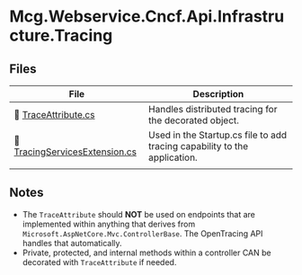 # Mcg.Webservice.Cncf.Api.Infrastructure.Tracing

## Files

| **File**                                                                      | **Description**                                                           |
| ----------------------------------------------------------------------------- | ------------------------------------------------------------------------- |
| :page_facing_up: [TraceAttribute.cs](./TraceAttribute.cs)                     | Handles distributed tracing for the decorated object.                     |
| :page_facing_up: [TracingServicesExtension.cs](./TracingServicesExtension.cs) | Used in the Startup.cs file to add tracing capability to the application. |
|                                                                               |                                                                           |

## Notes

* The `TraceAttribute` should **NOT** be used on endpoints that are implemented within anything that derives from `Microsoft.AspNetCore.Mvc.ControllerBase`.  The OpenTracing API handles that automatically.
* Private, protected, and internal methods within a controller CAN be decorated with `TraceAttribute` if needed.
